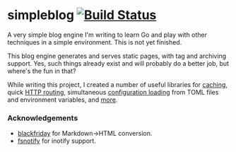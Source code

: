 simpleblog [![Build Status](https://travis-ci.org/dimfeld/simpleblog.png?branch=master)](https://travis-ci.org/dimfeld/simpleblog)
===========

A very simple blog engine I'm writing to learn Go and play with other techniques in a simple environment. This is not yet finished.

This blog engine generates and serves static pages, with tag and archiving support. Yes, such things already exist and will probably do a better job, but where's the fun in that?

While writing this project, I created a number of useful libraries for [caching](https://github.com/dimfeld/gocache), quick [HTTP routing](https://github.com/dimfeld/httptreemux), simultaneous [configuration loading](https://github.com/dimfeld/goconfig) from TOML files and environment variables, and [more](https://github.com/dimfeld).

### Acknowledgements

* [blackfriday](https://github.com/russross/blackfriday) for Markdown->HTML conversion.
* [fsnotify](https://github.com/howeyc/fsnotify) for inotify support.
